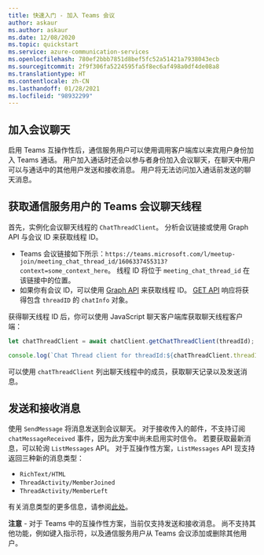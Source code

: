 ```yaml
---
title: 快速入门 - 加入 Teams 会议
author: askaur
ms.author: askaur
ms.date: 12/08/2020
ms.topic: quickstart
ms.service: azure-communication-services
ms.openlocfilehash: 780ef2bbb7851d8bef5fc52a51421a7938043ecb
ms.sourcegitcommit: 2f9f306fa5224595fa5f8ec6af498a0df4de08a8
ms.translationtype: HT
ms.contentlocale: zh-CN
ms.lasthandoff: 01/28/2021
ms.locfileid: "98932299"
---
```

## <a name="join-the-meeting-chat"></a>加入会议聊天 

启用 Teams 互操作性后，通信服务用户可以使用调用客户端库以来宾用户身份加入 Teams 通话。 用户加入通话时还会以参与者身份加入会议聊天，在聊天中用户可以与通话中的其他用户发送和接收消息。 用户将无法访问加入通话前发送的聊天消息。 

## <a name="get-a-teams-meeting-chat-thread-for-a-communication-services-user"></a>获取通信服务用户的 Teams 会议聊天线程

首先，实例化会议聊天线程的 `ChatThreadClient`。 分析会议链接或使用 Graph API 与会议 ID 来获取线程 ID。 

- Teams 会议链接如下所示：`https://teams.microsoft.com/l/meetup-join/meeting_chat_thread_id/1606337455313?context=some_context_here`。 线程 ID 将位于 `meeting_chat_thread_id` 在该链接中的位置。 
- 如果你有会议 ID，可以使用 [Graph API](/graph/api/onlinemeeting-createorget?tabs=http&view=graph-rest-beta) 来获取线程 ID。 [GET API](/graph/api/onlinemeeting-get?tabs=http%22+%5c&view=graph-rest-beta) 响应将获得包含 `threadID` 的 `chatInfo` 对象。 

获得聊天线程 ID 后，你可以使用 JavaScript 聊天客户端库获取聊天线程客户端： 

```javascript
let chatThreadClient = await chatClient.getChatThreadClient(threadId); 

console.log(`Chat Thread client for threadId:${chatThreadClient.threadId}`); 
```
  
可以使用 `chatThreadClient` 列出聊天线程中的成员，获取聊天记录以及发送消息。  

## <a name="send-and-receive-messages"></a>发送和接收消息  

使用 `SendMessage` 将消息发送到会议聊天。 对于接收传入的邮件，不支持订阅 `chatMessageReceived` 事件，因为此方案中尚未启用实时信令。 若要获取最新消息，可以轮询 `ListMessages` API。 对于互操作性方案，`ListMessages` API 现支持返回三种新的消息类型：
- `RichText/HTML`
- `ThreadActivity/MemberJoined`
- `ThreadActivity/MemberLeft` </br>

有关消息类型的更多信息，请参阅[此处](../../../concepts/chat/concepts.md)。 

**注意** - 对于 Teams 中的互操作性方案，当前仅支持发送和接收消息。 尚不支持其他功能，例如键入指示符，以及通信服务用户从 Teams 会议添加或删除其他用户。  

